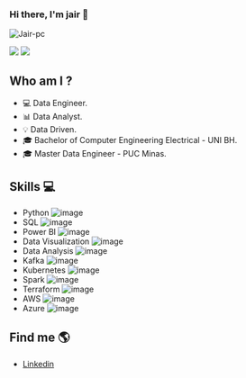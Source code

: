 ### Hi there, I'm jair 👋

<p align="left"> <img src="https://komarev.com/ghpvc/?username=Jair-pc&label=Profile%20views&color=0e75b6&style=flat" alt="Jair-pc" /> </p>


<div> 
 <a href = "mailto:juniorpsilva@msn.com"><img src="https://img.shields.io/badge/-Gmail-%23333?style=for-the-badge&logo=gmail&logoColor=white" target="_blank"></a>
  <a href="https://www.linkedin.com/in/jairengdados/" target="_blank"><img src="https://img.shields.io/badge/-LinkedIn-%230077B5?style=for-the-badge&logo=linkedin&logoColor=white" target="_blank"></a> 
 

## Who am I ?
- 💻 Data Engineer.
- 📊 Data Analyst.
- 💡 Data Driven.
- 🎓 Bachelor of Computer Engineering Electrical - UNI BH.
- 🎓 Master Data Engineer - PUC Minas.



## Skills 💻
 
- Python   ![image](https://user-images.githubusercontent.com/85970166/197610964-45ec0492-908f-4d8a-9e4a-5a14996cc5e1.png)
- SQL      ![image](https://user-images.githubusercontent.com/85970166/197611710-2d30fc6f-f5a7-4c3e-84dc-30f743ceb8da.png)
- Power BI ![image](https://user-images.githubusercontent.com/85970166/197611090-c98af984-4790-4a31-a4ca-db183b06cd80.png)
- Data Visualization  ![image](https://user-images.githubusercontent.com/85970166/197611822-7d2e0717-d250-4eb2-9145-54e6a6a58c76.png)
- Data Analysis       ![image](https://user-images.githubusercontent.com/85970166/197611859-7fa1e72a-b3e2-4077-80be-bb5c1eda8e47.png)
- Kafka    ![image](https://user-images.githubusercontent.com/85970166/197610485-2e1cf4f0-ec02-45be-a499-beabeabfe52f.png)
- Kubernetes  ![image](https://user-images.githubusercontent.com/85970166/197611906-681e9ca8-8f1e-43d6-828d-925aa29abb23.png)
- Spark    ![image](https://user-images.githubusercontent.com/85970166/197610682-8d96eda3-a9de-4b7c-995f-235c92fa915e.png) 
- Terraform   ![image](https://user-images.githubusercontent.com/85970166/197612058-f4239307-1306-4cbd-b703-b401ed1978f4.png)
- AWS  ![image](https://user-images.githubusercontent.com/85970166/197611946-6d5e755d-04aa-4277-b31c-5d96863c9b86.png)
- Azure  ![image](https://user-images.githubusercontent.com/85970166/197611993-34700f9c-bd98-4a64-882a-930293f63d17.png)

 


## Find me  🌎
- [Linkedin](https://www.linkedin.com/in/jairengdados/)


